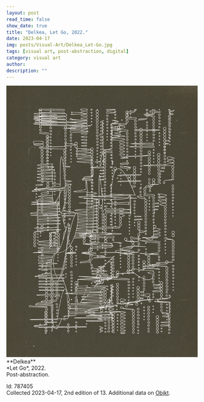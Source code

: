 ```yaml
---
layout: post
read_time: false
show_date: true
title: "Delkea, Let Go, 2022."
date: 2023-04-17
img: posts/Visual-Art/Delkea_Let-Go.jpg
tags: [visual art, post-abstraction, digital]
category: visual art
author: 
description: ""
---
```


<img src='./assets/img/posts/Visual-Art/Delkea_Let-Go.jpg'>

<br>
**Delkea**
<br>*Let Go*, 2022.
<br>Post-abstraction.


 <div class="page-separator"></div>

Id: 787405
<br>Collected 2023-04-17, 2nd edition of 13. Additional data on [Objkt](https://objkt.com/tokens/hicetnunc/787405).
